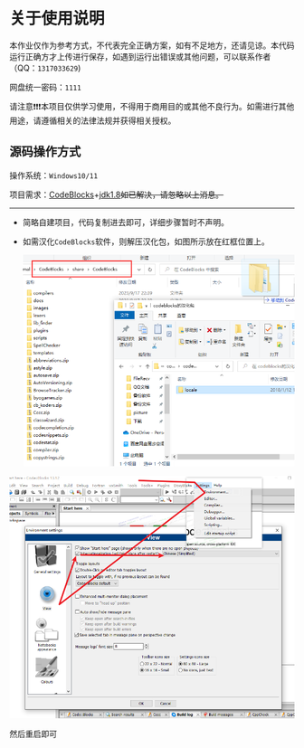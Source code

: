 # 关于使用说明
本作业仅作为参考方式，不代表完全正确方案，如有不足地方，还请见谅。本代码运行正确方才上传进行保存，如遇到运行出错误或其他问题，可以联系作者（QQ：`1317033629`)

网盘统一密码：`1111`

请注意❗❗❗本项目仅供学习使用，不得用于商用目的或其他不良行为。如需进行其他用途，请遵循相关的法律法规并获得相关授权。

## 源码操作方式

操作系统：`Windows10/11`

项目需求：[CodeBlocks](https://wwlh.lanzouw.com/b052htcne )+[jdk1.8](https://mp.weixin.qq.com/s/Lyv2zPT1J6r4ef7qu9nRPw)~~如已解决，请忽略以上消息。~~

------

- 简略自建项目，代码复制进去即可，详细步骤暂时不声明。

- 如需汉化`CodeBlocks`软件，则解压汉化包，如图所示放在红框位置上。

  ![image-20230923235650650](README.assets/image-20230923235650650.png)

![image-20230924000014867](README.assets/image-20230924000014867.png)

然后重启即可
